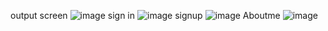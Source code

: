 output screen
![image](https://user-images.githubusercontent.com/113821773/192699276-f7e08e7b-d711-4b65-8052-8b2eb55f4d75.png)
sign in
![image](https://user-images.githubusercontent.com/113821773/192699350-e8947a1f-7ca6-4b76-9ad9-ff1651c20d4b.png)
signup
![image](https://user-images.githubusercontent.com/113821773/192699431-b20f063b-bc33-459c-9af1-76a9d4930411.png)
Aboutme
![image](https://user-images.githubusercontent.com/113821773/192699485-a7195e19-c1b2-48f6-a5da-5d0172714b34.png)

